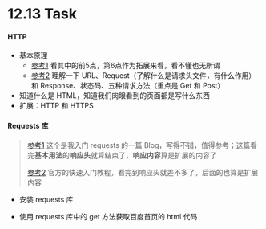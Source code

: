 # 12.13 Task

#### HTTP

* 基本原理
  * [参考1](https://blog.csdn.net/hudashi/article/details/50788595) 看其中的前5点，第6点作为拓展来看，看不懂也无所谓
  * [参考2](https://blog.csdn.net/qq_32953079/article/details/59110427) 理解一下 URL、Request（了解什么是请求头文件，有什么作用） 和 Response、状态码、五种请求方法（重点是 Get 和 Post）
* 知道什么是 HTML，知道我们肉眼看到的页面都是写什么东西
* 扩展：HTTP 和 HTTPS



#### Requests 库

> [参考1](https://liam.page/2016/02/27/The-requests-library-in-Python/) 这个是我入门 requests 的一篇 Blog，写得不错，值得参考；这篇看完**基本用法**的**响应头**就算结束了，**响应内容**算是扩展的内容了
>
> [参考2](http://docs.python-requests.org/zh_CN/latest/user/quickstart.html) 官方的快速入门教程，看完到响应头就差不多了，后面的也算是扩展内容

* 安装 requests 库

* 使用 requests 库中的 get 方法获取百度首页的 html 代码